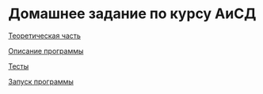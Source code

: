 # Домашнее задание по курсу АиСД

[Теоретическая часть](./theory.md)

[Описание программы](./description.md)

[Тесты](./tests.md)

[Запуск программы](./launching.md)
